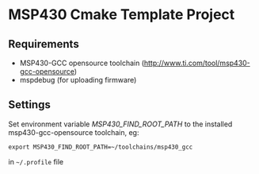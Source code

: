 # MSP430 Cmake Template Project #

## Requirements ##

* MSP430-GCC opensource toolchain (http://www.ti.com/tool/msp430-gcc-opensource)
* mspdebug (for uploading firmware)

## Settings ##

Set environment variable *MSP430_FIND_ROOT_PATH* to the installed msp430-gcc-opensource toolchain, eg: 

    export MSP430_FIND_ROOT_PATH=~/toolchains/msp430_gcc

in ```~/.profile``` file

